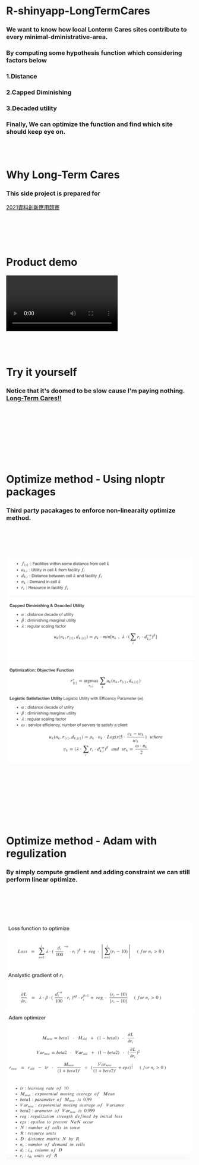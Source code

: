 


# R-shinyapp-LongTermCares
### We want to know how local Lonterm Cares sites contribute to every minimal-dministrative-area. 
### By computing some hypothesis function which considering factors below 
### 1.Distance
### 2.Capped Diminishing
### 3.Decaded utility
### Finally, We can optimize the function and find which site should keep eye on.

<br>
<br>

# Why Long-Term Cares
### This side project is prepared for 
[2021資料創新應用競賽](https://opendata-contest.tca.org.tw)

<br>
<br>
<br>
<br>

# Product demo
![Product](https://user-images.githubusercontent.com/67900956/117104847-6d537480-adaf-11eb-8e79-be2ff9f374d8.mp4)
<br>
<br>
<br>
<br>

# Try it yourself
### Notice that it's doomed to be slow cause I'm paying nothing. [Long-Term Cares!!](https://goverment.shinyapps.io/shinyapp/)

<br>
<br>
<br>
<br>
<br>
<br>
<br>
<br>

# Optimize method - Using nloptr packages
### Third party pacakages to enforce non-linearaity optimize method.

<br>
<br>
<br>
<br>

![nonli_optimize method](/images/nonlinear_normal.png)
![nonli_optimize params](/images/nonlinear_logistic.png)

<br>
<br>
<br>
<br>
<br>
<br>
<br>
<br>

# Optimize method - Adam with regulization
### By simply compute gradient and adding constraint we can still perform linear optimize.

<br>
<br>
<br>
<br>

![li_optimize method](/images/linear_loss_grad.png)
![li_optimize params](/images/linear_optimizer.png)
